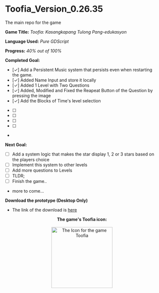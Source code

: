 # Toofia_Version_0.26.35
 The main repo for the game

**Game Title:** *Toofia: Kasangkapang Tulong Pang-edukasyon*

**Language Used:** *Pure GDScript*

**Progress:** *40% out of 100%*

**Completed Goal:**
- [✓] Add a Persistent Music system that persists even when restarting the game.
- [✓] Added Name Input and store it locally
- [✓] Added 1 Level with Two Questions
- [✓] Added, Modified and Fixed the Reapeat Button of the Question by pressing the image
- [✓] Add the Blocks of Time's level selection
- [  ] 
- [  ]
- [  ]
- [  ]
- 
**Next Goal:**
- [  ] Add a system logic that makes the star display 1, 2 or 3 stars based on the players choice
- [  ] Implement this system to other levels
- [  ] Add more questions to Levels
- [  ] TLDR;
- [  ] Finish the game..
- more to come...

 

**Download the prototype (Desktop Only)**
- The link of the download is [here]()


<p align="center">
    <b> The game's Toofia icon:</b><br>
    <br>
    <img width="200" src="Toofiav7/Assets/Icons/win7icon.ico" alt="The Icon for the game Toofia" title="Toofia Icon">
</p>
